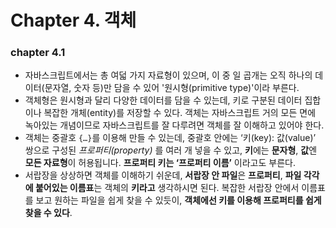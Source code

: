 # Chapter 4. 객체



### chapter 4.1

* 자바스크립트에서는 총 여덟 가지 자료형이 있으며, 이 중 일 곱개는 오직 하나의 데이터(문자열, 숫자 등)만 담을 수 있어 '원시형(primitive type)'이라 부른다.
* 객체형은 원시형과 달리 다양한 데이터를 담을 수 있는데, 키로 구분된 데이터 집합이나 복잡한 개체(entity)를 저장할 수 있다. 객체는 자바스크립트 거의 모든 면에 녹아있는 개념이므로 자바스크립트를 잘 다루려면 객체를 잘 이해하고 있어야 한다.
* 객체는 중괄호 `{…}`를 이용해 만들 수 있는데, 중괄호 안에는 ‘키(key): 값(value)’ 쌍으로 구성된 *프로퍼티(property)* 를 여러 개 넣을 수 있고, **키**에는 **문자형**,  **값**엔 **모든 자료형**이 허용됩니다. **프로퍼티 키는 ‘프로퍼티 이름’** 이라고도 부른다.
* 서랍장을 상상하면 객체를 이해하기 쉬운데, **서랍장 안 파일**은 **프로퍼티**, **파일 각각에 붙어있는 이름표**는 객체의 **키라고** 생각하시면 된다. 복잡한 서랍장 안에서 이름표를 보고 원하는 파일을 쉽게 찾을 수 있듯이, **객체에선 키를 이용해 프로퍼티를 쉽게 찾을 수 있다**.


